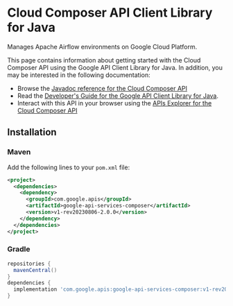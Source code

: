 # Cloud Composer API Client Library for Java

Manages Apache Airflow environments on Google Cloud Platform.

This page contains information about getting started with the Cloud Composer API
using the Google API Client Library for Java. In addition, you may be interested
in the following documentation:

* Browse the [Javadoc reference for the Cloud Composer API][javadoc]
* Read the [Developer's Guide for the Google API Client Library for Java][google-api-client].
* Interact with this API in your browser using the [APIs Explorer for the Cloud Composer API][api-explorer]

## Installation

### Maven

Add the following lines to your `pom.xml` file:

```xml
<project>
  <dependencies>
    <dependency>
      <groupId>com.google.apis</groupId>
      <artifactId>google-api-services-composer</artifactId>
      <version>v1-rev20230806-2.0.0</version>
    </dependency>
  </dependencies>
</project>
```

### Gradle

```gradle
repositories {
  mavenCentral()
}
dependencies {
  implementation 'com.google.apis:google-api-services-composer:v1-rev20230806-2.0.0'
}
```

[javadoc]: https://googleapis.dev/java/google-api-services-composer/latest/index.html
[google-api-client]: https://github.com/googleapis/google-api-java-client/
[api-explorer]: https://developers.google.com/apis-explorer/#p/composer/v1/

